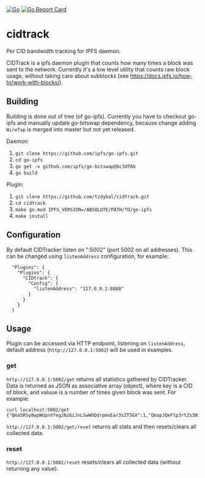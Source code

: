 [![Go](https://github.com/tzdybal/cidtrack/workflows/Go/badge.svg)](https://github.com/tzdybal/cidtrack/actions/)
[![Go Report Card](https://goreportcard.com/badge/github.com/tzdybal/cidtrack)](https://goreportcard.com/report/github.com/tzdybal/cidtrack)

# cidtrack
Per CID bandwidth tracking for IPFS daemon.

CIDTrack is a ipfs daemon plugin that counts how many times a block was sent to the network.
Currently it's a low level utility that counts raw block usage, without taking care about subblocks (see https://docs.ipfs.io/how-to/work-with-blocks/). 

## Building
Building is done out of tree (of go-ipfs). Currently you have to checkout go-ipfs and manually update go-bitswap dependency, because change adding `WireTap` is merged into master but not yet released.

Daemon:
1. `git clone https://github.com/ipfs/go-ipfs.git`
1. `cd go-ipfs`
1. `go get -v github.com/ipfs/go-bitswap@bc3df6b`
1. `go build`

Plugin:
1. `git clone https://github.com/tzdybal/cidtrack.git`
1. `cd cidtrack`
1. `make go.mod IPFS_VERSION=/ABSOLUTE/PATH/TO/go-ipfs`
1. `make install`

## Configuration
By default CIDTracker listen on ":5002" (port 5002 on all addresses).
This can be changed using `listenAddress` configuration, for example:
```
  "Plugins": {
    "Plugins": {
      "CIDtrack": {
        "Config": {
          "listenAddress": "127.0.0.1:8888"
        }
      }
    }
  }
```

## Usage
Plugin can be accessed via HTTP endpoint, listening on `listenAddress`, default address (`http://127.0.0.1:5002`) will be used in examples.
### get
`http://127.0.0.1:5002/get` returns all statistics gathered by CIDTracker.
Data is returned as JSON as associative array (object), where key is a CID of block, and valuue is a number of times given block was sent.
For example:
```
curl localhost:5002/get
{"Qma5RSy8wpWUpnXfegzNz6iJnLSwWUQdrpmxEar3sZT5GX":1,"QmapJQeFtp3rtZs3N1nKPxKgcRhGkRjxjNjYkafjoQXJNf":1}
```

`http://127.0.0.1:5002/get/reset` returns all stats and then resets/clears all collected data.

### reset
`http://127.0.0.1:5002/reset` resets/clears all collected data (without returning any value).
